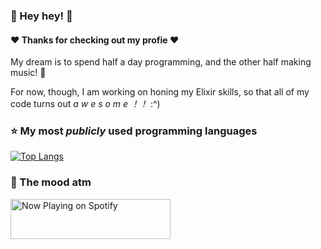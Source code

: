 ### :lemon: Hey hey! :lemon:
#### :heart: Thanks for checking out my profie :heart:

My dream is to spend half a day programming, and the other half making music! 🔮

For now, though, I am working on honing my Elixir skills, so that all of my code turns out _a w e s o m e ！！_ :^)

### :star: My most _publicly_ used programming languages
[![Top Langs](https://github-readme-stats.vercel.app/api/top-langs/?username=mdlkxzmcp&layout=compact&hide=html&hide_title=true)](https://github.com/anuraghazra/github-readme-stats)

### 👻 The mood atm
<a href="https://spotify-in-github-readme.mdlkxzmcp.vercel.app/now-playing?open">
  <img src="https://spotify-in-github-readme.mdlkxzmcp.vercel.app/now-playing" width="256" height="64" alt="Now Playing on Spotify">
</a>
